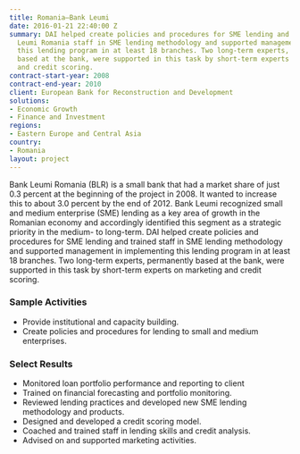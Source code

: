 ```yaml
---
title: Romania—Bank Leumi
date: 2016-01-21 22:40:00 Z
summary: DAI helped create policies and procedures for SME lending and trained Bank
  Leumi Romania staff in SME lending methodology and supported management in implementing
  this lending program in at least 18 branches. Two long-term experts, permanently
  based at the bank, were supported in this task by short-term experts on marketing
  and credit scoring.
contract-start-year: 2008
contract-end-year: 2010
client: European Bank for Reconstruction and Development
solutions:
- Economic Growth
- Finance and Investment
regions:
- Eastern Europe and Central Asia
country:
- Romania
layout: project
---
```


Bank Leumi Romania (BLR) is a small bank that had a market share of just 0.3 percent at the beginning of the project in 2008. It wanted to increase this to about 3.0 percent by the end of 2012. Bank Leumi recognized small and medium enterprise (SME) lending as a key area of growth in the Romanian economy and accordingly identified this segment as a strategic priority in the medium- to long-term. DAI helped create policies and procedures for SME lending and trained staff in SME lending methodology and supported management in implementing this lending program in at least 18 branches. Two long-term experts, permanently based at the bank, were supported in this task by short-term experts on marketing and credit scoring.

### Sample Activities

* Provide institutional and capacity building.
* Create policies and procedures for lending to small and medium enterprises.

### Select Results

* Monitored loan portfolio performance and reporting to client
* Trained on financial forecasting and portfolio monitoring.
* Reviewed lending practices and developed new SME lending methodology and products.
* Designed and developed a credit scoring model.
* Coached and trained staff in lending skills and credit analysis.
* Advised on and supported marketing activities.
